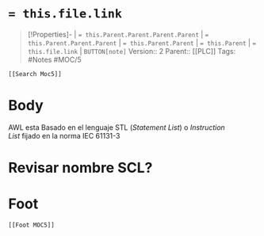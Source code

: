# `= this.file.link`
>[!Properties]- | `= this.Parent.Parent.Parent.Parent` |  `= this.Parent.Parent.Parent` | `= this.Parent.Parent` | `= this.Parent` | `= this.file.link` | `BUTTON[note]`
>Version:: 2
>Parent:: [[PLC]]
>Tags: #Notes #MOC/5
```meta-bind-embed
[[Search Moc5]]
```
# Body

AWL esta Basado en el lenguaje STL (_Statement List_) o _Instruction List_ fijado en la norma IEC 61131-3



# Revisar nombre SCL?









# Foot
```meta-bind-embed
[[Foot MOC5]]
```